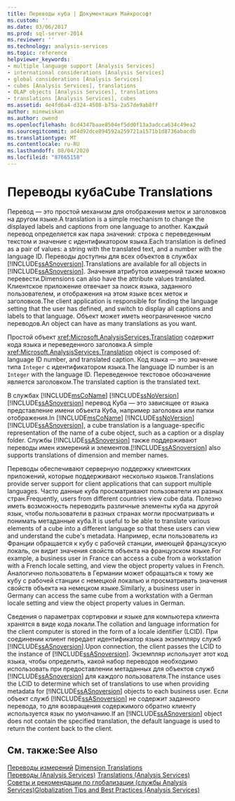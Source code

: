 ```yaml
---
title: Переводы куба | Документация Майкрософт
ms.custom: ''
ms.date: 03/06/2017
ms.prod: sql-server-2014
ms.reviewer: ''
ms.technology: analysis-services
ms.topic: reference
helpviewer_keywords:
- multiple language support [Analysis Services]
- international considerations [Analysis Services]
- global considerations [Analysis Services]
- cubes [Analysis Services], translations
- OLAP objects [Analysis Services], translations
- translations [Analysis Services], cubes
ms.assetid: 4e4fd6a4-d324-4508-b75a-2a57de9ab8ff
author: minewiskan
ms.author: owend
ms.openlocfilehash: 8cd4347baae8504ef5dd0f13a3adcca634c49ea2
ms.sourcegitcommit: ad4d92dce894592a259721a1571b1d8736abacdb
ms.translationtype: MT
ms.contentlocale: ru-RU
ms.lasthandoff: 08/04/2020
ms.locfileid: "87665158"
---
```

# <a name="cube-translations"></a><span data-ttu-id="2e6c7-102">Переводы куба</span><span class="sxs-lookup"><span data-stu-id="2e6c7-102">Cube Translations</span></span>
  <span data-ttu-id="2e6c7-103">Перевод — это простой механизм для отображения меток и заголовков на другом языке.</span><span class="sxs-lookup"><span data-stu-id="2e6c7-103">A translation is a simple mechanism to change the displayed labels and captions from one language to another.</span></span> <span data-ttu-id="2e6c7-104">Каждый перевод определяется как пара значений: строка с переведенным текстом и значение с идентификатором языка.</span><span class="sxs-lookup"><span data-stu-id="2e6c7-104">Each translation is defined as a pair of values: a string with the translated text, and a number with the language ID.</span></span> <span data-ttu-id="2e6c7-105">Переводы доступны для всех объектов в службах [!INCLUDE[ssASnoversion](../../includes/ssasnoversion-md.md)].</span><span class="sxs-lookup"><span data-stu-id="2e6c7-105">Translations are available for all objects in [!INCLUDE[ssASnoversion](../../includes/ssasnoversion-md.md)].</span></span> <span data-ttu-id="2e6c7-106">Значения атрибутов измерений также можно перевести.</span><span class="sxs-lookup"><span data-stu-id="2e6c7-106">Dimensions can also have the attribute values translated.</span></span> <span data-ttu-id="2e6c7-107">Клиентское приложение отвечает за поиск языка, заданного пользователем, и отображения на этом языке всех меток и заголовков.</span><span class="sxs-lookup"><span data-stu-id="2e6c7-107">The client application is responsible for finding the language setting that the user has defined, and switch to display all captions and labels to that language.</span></span> <span data-ttu-id="2e6c7-108">Объект может иметь неограниченное число переводов.</span><span class="sxs-lookup"><span data-stu-id="2e6c7-108">An object can have as many translations as you want.</span></span>  
  
 <span data-ttu-id="2e6c7-109">Простой объект <xref:Microsoft.AnalysisServices.Translation> содержит кода языка и переведенного заголовка.</span><span class="sxs-lookup"><span data-stu-id="2e6c7-109">A simple <xref:Microsoft.AnalysisServices.Translation> object is composed of: language ID number, and translated caption.</span></span> <span data-ttu-id="2e6c7-110">Код языка — это значение типа `Integer` с идентификатором языка.</span><span class="sxs-lookup"><span data-stu-id="2e6c7-110">The language ID number is an `Integer` with the language ID.</span></span> <span data-ttu-id="2e6c7-111">Переведенное текстовое обозначение является заголовком.</span><span class="sxs-lookup"><span data-stu-id="2e6c7-111">The translated caption is the translated text.</span></span>  
  
 <span data-ttu-id="2e6c7-112">В службах [!INCLUDE[msCoName](../../includes/msconame-md.md)] [!INCLUDE[ssNoVersion](../../includes/ssnoversion-md.md)] [!INCLUDE[ssASnoversion](../../includes/ssasnoversion-md.md)] перевод Куба — это зависящее от языка представление имени объекта Куба, например заголовка или папки отображения.</span><span class="sxs-lookup"><span data-stu-id="2e6c7-112">In [!INCLUDE[msCoName](../../includes/msconame-md.md)] [!INCLUDE[ssNoVersion](../../includes/ssnoversion-md.md)] [!INCLUDE[ssASnoversion](../../includes/ssasnoversion-md.md)], a cube translation is a language-specific representation of the name of a cube object, such as a caption or a display folder.</span></span> <span data-ttu-id="2e6c7-113">Службы [!INCLUDE[ssASnoversion](../../includes/ssasnoversion-md.md)] также поддерживают переводы имен измерений и элементов.</span><span class="sxs-lookup"><span data-stu-id="2e6c7-113">[!INCLUDE[ssASnoversion](../../includes/ssasnoversion-md.md)] also supports translations of dimension and member names.</span></span>  
  
 <span data-ttu-id="2e6c7-114">Переводы обеспечивают серверную поддержку клиентских приложений, которые поддерживают несколько языков.</span><span class="sxs-lookup"><span data-stu-id="2e6c7-114">Translations provide server support for client applications that can support multiple languages.</span></span> <span data-ttu-id="2e6c7-115">Часто данные куба просматривают пользователи из разных стран.</span><span class="sxs-lookup"><span data-stu-id="2e6c7-115">Frequently, users from different countries view cube data.</span></span> <span data-ttu-id="2e6c7-116">Полезно иметь возможность переводить различные элементы куба на другой язык, чтобы пользователи в разных странах могли просматривать и понимать метаданные куба.</span><span class="sxs-lookup"><span data-stu-id="2e6c7-116">It is useful to be able to translate various elements of a cube into a different language so that these users can view and understand the cube's metadata.</span></span> <span data-ttu-id="2e6c7-117">Например, если пользователь из Франции обращается к кубу с рабочей станции, имеющей французскую локаль, он видит значения свойств объекта на французском языке.</span><span class="sxs-lookup"><span data-stu-id="2e6c7-117">For example, a business user in France can access a cube from a workstation with a French locale setting, and view the object property values in French.</span></span> <span data-ttu-id="2e6c7-118">Аналогично пользователь в Германии может обращаться к тому же кубу с рабочей станции с немецкой локалью и просматривать значения свойств объекта на немецком языке.</span><span class="sxs-lookup"><span data-stu-id="2e6c7-118">Similarly, a business user in Germany can access the same cube from a workstation with a German locale setting and view the object property values in German.</span></span>  
  
 <span data-ttu-id="2e6c7-119">Сведения о параметрах сортировки и языке для компьютера клиента хранятся в виде кода локали.</span><span class="sxs-lookup"><span data-stu-id="2e6c7-119">The collation and language information for the client computer is stored in the form of a locale identifier (LCID).</span></span> <span data-ttu-id="2e6c7-120">При соединении клиент передает идентификатор языка экземпляру служб [!INCLUDE[ssASnoversion](../../includes/ssasnoversion-md.md)].</span><span class="sxs-lookup"><span data-stu-id="2e6c7-120">Upon connection, the client passes the LCID to the instance of [!INCLUDE[ssASnoversion](../../includes/ssasnoversion-md.md)].</span></span> <span data-ttu-id="2e6c7-121">Экземпляр использует этот код языка, чтобы определить, какой набор переводов необходимо использовать при предоставлении метаданных для объектов служб [!INCLUDE[ssASnoversion](../../includes/ssasnoversion-md.md)] для каждого пользователя.</span><span class="sxs-lookup"><span data-stu-id="2e6c7-121">The instance uses the LCID to determine which set of translations to use when providing metadata for [!INCLUDE[ssASnoversion](../../includes/ssasnoversion-md.md)] objects to each business user.</span></span> <span data-ttu-id="2e6c7-122">Если объект служб [!INCLUDE[ssASnoversion](../../includes/ssasnoversion-md.md)] не содержит заданного перевода, то для возвращения содержимого обратно клиенту используется язык по умолчанию.</span><span class="sxs-lookup"><span data-stu-id="2e6c7-122">If an [!INCLUDE[ssASnoversion](../../includes/ssasnoversion-md.md)] object does not contain the specified translation, the default language is used to return the content back to the client.</span></span>  
  
## <a name="see-also"></a><span data-ttu-id="2e6c7-123">См. также:</span><span class="sxs-lookup"><span data-stu-id="2e6c7-123">See Also</span></span>  
 <span data-ttu-id="2e6c7-124">[Переводы измерений](../multidimensional-models-olap-logical-dimension-objects/dimension-translations.md) </span><span class="sxs-lookup"><span data-stu-id="2e6c7-124">[Dimension Translations](../multidimensional-models-olap-logical-dimension-objects/dimension-translations.md) </span></span>  
 <span data-ttu-id="2e6c7-125">[Переводы &#40;Analysis Services&#41;](../translations-analysis-services.md) </span><span class="sxs-lookup"><span data-stu-id="2e6c7-125">[Translations &#40;Analysis Services&#41;](../translations-analysis-services.md) </span></span>  
 [<span data-ttu-id="2e6c7-126">Советы и рекомендации по глобализации (службы Analysis Services)</span><span class="sxs-lookup"><span data-stu-id="2e6c7-126">Globalization Tips and Best Practices &#40;Analysis Services&#41;</span></span>](../globalization-tips-and-best-practices-analysis-services.md)  
  
  
